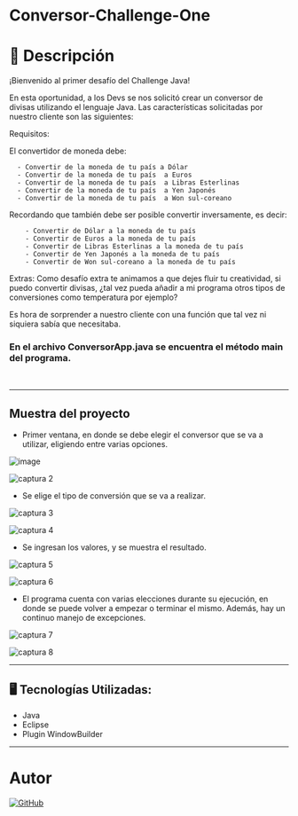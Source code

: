 # Conversor-Challenge-One

# 📝 Descripción

¡Bienvenido al primer desafío del Challenge Java!

En esta oportunidad, a los Devs se nos solicitó crear un conversor de divisas utilizando el lenguaje Java. Las características solicitadas por nuestro cliente son las siguientes:

Requisitos:

El convertidor de moneda debe:

      - Convertir de la moneda de tu país a Dólar
      - Convertir de la moneda de tu país  a Euros
      - Convertir de la moneda de tu país  a Libras Esterlinas
      - Convertir de la moneda de tu país  a Yen Japonés
      - Convertir de la moneda de tu país  a Won sul-coreano

Recordando que también debe ser posible convertir inversamente, es decir:

        - Convertir de Dólar a la moneda de tu país
        - Convertir de Euros a la moneda de tu país
        - Convertir de Libras Esterlinas a la moneda de tu país
        - Convertir de Yen Japonés a la moneda de tu país
        - Convertir de Won sul-coreano a la moneda de tu país

Extras:
Como desafío extra te animamos a que dejes fluir tu creatividad, si puedo convertir divisas, ¿tal vez pueda añadir a mi programa otros tipos de conversiones como temperatura por ejemplo?

Es hora de sorprender a nuestro cliente con una función que tal vez ni siquiera sabía que necesitaba.

<h3>En el archivo ConversorApp.java se encuentra el método main del programa.</h3>
<br>

---
Muestra del proyecto
---
- Primer ventana, en donde se debe elegir el conversor que se va a utilizar, eligiendo entre varias opciones.
  
![image](https://github.com/ManuelGonzalez88/Conversor-Challenge-One/assets/102199116/f4cba606-7f2f-4e83-8743-da619390908d)

![captura 2](https://github.com/ManuelGonzalez88/Conversor-Challenge-One/assets/102199116/5ea884ea-d074-46ed-a710-1bb573d8c293)

- Se elige el tipo de conversión que se va a realizar.

![captura 3](https://github.com/ManuelGonzalez88/Conversor-Challenge-One/assets/102199116/dabfa644-78b0-422b-86e5-e056acbfaf42)

![captura 4](https://github.com/ManuelGonzalez88/Conversor-Challenge-One/assets/102199116/8359ee74-f081-4168-bb3a-8c3ed0d329b6)

- Se ingresan los valores, y se muestra el resultado.

![captura 5](https://github.com/ManuelGonzalez88/Conversor-Challenge-One/assets/102199116/2b6d4b2a-0f14-4544-84a6-b583ff126d3f)

![captura 6](https://github.com/ManuelGonzalez88/Conversor-Challenge-One/assets/102199116/729763ad-d14d-4333-a134-dd90d466fb6d)

- El programa cuenta con varias elecciones durante su ejecución, en donde se puede volver a empezar o terminar el mismo. Además, hay un continuo manejo de excepciones.

![captura 7](https://github.com/ManuelGonzalez88/Conversor-Challenge-One/assets/102199116/bfeae050-106d-4716-893d-e31dd3e4ebaf)

![captura 8](https://github.com/ManuelGonzalez88/Conversor-Challenge-One/assets/102199116/3369554f-b7d5-4665-a3a1-020e3b7e92be)

---
## 🖥️ Tecnologías Utilizadas:

- Java
- Eclipse
- Plugin WindowBuilder
  
---

# Autor
[![GitHub](https://img.shields.io/badge/ManuelGonzalez88-black?logo=github&logoColor=FFFFFF&style=for-the-badge)](https://github.com/ManuelGonzalez88)
